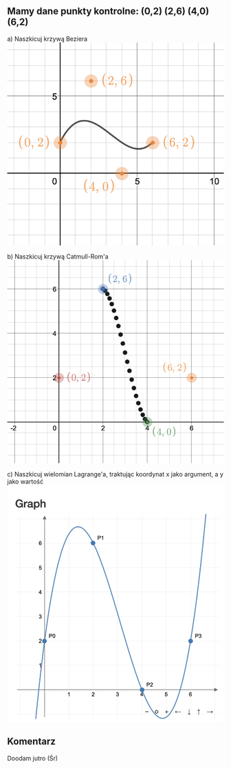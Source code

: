## Mamy dane punkty kontrolne: (0,2) (2,6) (4,0) (6,2)

a) Naszkicuj krzywą Beziera  
![krzywa beziera](a.png)  
  
b) Naszkicuj krzywą Catmull-Rom'a  
![krzywa CatmullRoma](b.png)
  
c) Naszkicuj wielomian Lagrange'a, traktując koordynat x jako argument, a y jako wartość  
![Wiell Lagrange'a](c.png)
  
## Komentarz
Doodam jutro (Śr)
